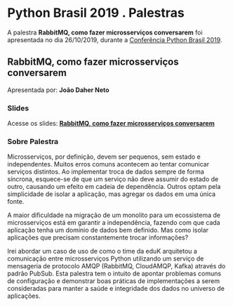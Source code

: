 # Python Brasil 2019 . Palestras


A palestra **RabbitMQ, como fazer microsserviços conversarem** foi apresentada no dia 26/10/2019, durante a [Conferência Python Brasil 2019](http://2019.pythonbrasil.org.br).


## RabbitMQ, como fazer microsserviços conversarem
Apresentada por: **João Daher Neto**

### Slides
Acesse os slides: **[RabbitMQ, como fazer microsserviços conversarem](./pybr2019-joao-daher-neto-rabbitmq-como-fazer-microsservicos-conversarem.pdf)**


### Sobre Palestra
Microsserviços, por definição, devem ser pequenos, sem estado e independentes. Muitos erros comuns acontecem ao tentar comunicar serviços distintos. Ao implementar troca de dados sempre de forma síncrona, esquece-se de que um serviço não deve assumir do estado de outro, causando um efeito em cadeia de dependência. Outros optam pela simplicidade de isolar a aplicação, mas agregar os dados em uma única fonte.


A maior dificuldade na migração de um monolito para um ecossistema de microsserviços está em garantir a independência, fazendo com que cada aplicação tenha um domínio de dados bem definido. Mas como isolar aplicações que precisam constantemente trocar informações?

Irei abordar um caso de uso de como o time da eduK arquitetou a comunicação entre microsserviços Python utilizando um serviço de mensageria de protocolo AMQP (RabbitMQ, CloudAMQP, Kafka) através do padrão PubSub. Esta palestra tem o intuito de apontar problemas comuns de configuração e demonstrar boas práticas de implementações a serem consideradas para manter a saúde e integridade dos dados no universo de aplicações.




